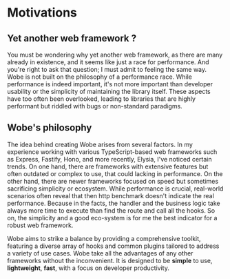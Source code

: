 # Motivations

## Yet another web framework ?

You must be wondering why yet another web framework, as there are many already in existence, and it seems like just a race for performance. And you're right to ask that question; I must admit to feeling the same way. Wobe is not built on the philosophy of a performance race. While performance is indeed important, it's not more important than developer usability or the simplicity of maintaining the library itself. These aspects have too often been overlooked, leading to libraries that are highly performant but riddled with bugs or non-standard paradigms.

## Wobe's philosophy

The idea behind creating Wobe arises from several factors. In my experience working with various TypeScript-based web frameworks such as Express, Fastify, Hono, and more recently, Elysia, I've noticed certain trends. On one hand, there are frameworks with extensive features but often outdated or complex to use, that could lacking in performance. On the other hand, there are newer frameworks focused on speed but sometimes sacrificing simplicity or ecosystem. While performance is crucial, real-world scenarios often reveal that then http benchmark doesn't indicate the real performance. Because in the facts, the handler and the business logic take always more time to execute than find the route and call all the hooks. So on, the simplicity and a good eco-system is for me the best indicator for a robust web framework.

Wobe aims to strike a balance by providing a comprehensive toolkit, featuring a diverse array of hooks and common plugins tailored to address a variety of use cases. Wobe take all the advantages of any other frameworks without the inconvenient. It is designed to be **simple** to use, **lightweight**, **fast**, with a focus on developer productivity.
